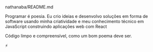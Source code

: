 nathanaba/README.md

Programar é poesia.
Eu crio ideias e desenvolvo soluções em forma de software usando minha criatividade e meu conhecimento técnico em JavaScript construindo aplicações web com React

Código limpo e compreensível, como um bom poema deve ser.

⚡
